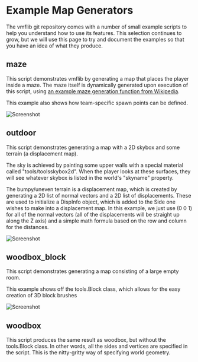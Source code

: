 # Example Map Generators

The vmflib git repository comes with a number of small example scripts to help you understand how to use its features.  This selection continues to grow, but we will use this page to try and document the examples so that you have an idea of what they produce.

## maze

This script demonstrates vmflib by generating a map that places the player
inside a maze. The maze itself is dynamically generated upon execution of 
this script, using [an example maze generation function from Wikipedia](http://en.wikipedia.org/wiki/Maze_generation_algorithm#Python_code_example).

This example also shows how team-specific spawn points can be defined.

![Screenshot](http://cloud-2.steampowered.com/ugc/882975577032290990/09BFE0F9713A3C28446FB17C29A989FAFF747C1E/)

## outdoor

This script demonstrates generating a map with a 2D skybox and
some terrain (a displacement map).

The sky is achieved by painting some upper walls with a special material called "tools/toolsskybox2d".  When the player looks at these surfaces, they will see whatever skybox is listed in the world's "skyname" property.

The bumpy/uneven terrain is a displacement map, which is created by generating a 2D list of normal vectors and a 2D list of displacements.  These are used to initialize a DispInfo object, which is added to the Side one wishes to make into a displacement map.  In this example, we just use (0 0 1) for all of the normal vectors (all of the displacements will be straight up along the Z axis) and a simple math formula based on the row and column for the distances.

![Screenshot](http://cloud-2.steampowered.com/ugc/882975388098105059/8C8283FB3889DD1DC6BC035FBA97F4CD0464A94B/)

## woodbox_block

This script demonstrates generating a map consisting of a large
empty room.

This example shows off the tools.Block class, which allows for the easy
creation of 3D block brushes

![Screenshot](http://cloud-2.steampowered.com/ugc/882975388098605721/AE8F89604470891EE23554C7B84116DC49F5A8DF/)

## woodbox

This script produces the same result as woodbox, but without the tools.Block class.
In other words, all the sides and vertices are specified in the script.  This is the 
nitty-gritty way of specifying world geometry.
